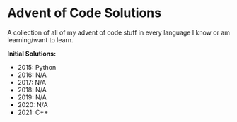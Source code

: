 # Advent of Code Solutions

A collection of all of my advent of code stuff in every language I know or am learning/want to learn.

**Initial Solutions:**
* 2015: Python
* 2016: N/A
* 2017: N/A
* 2018: N/A
* 2019: N/A 
* 2020: N/A
* 2021: C++